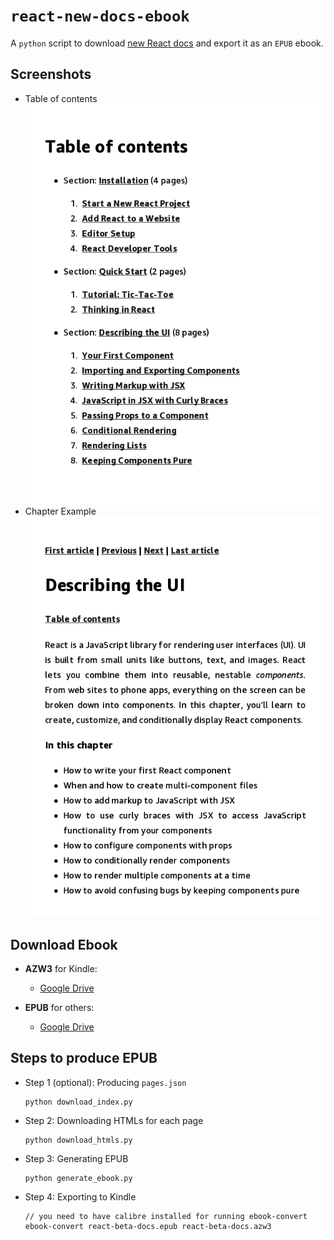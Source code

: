 
# `react-new-docs-ebook`
A `python` script to download [new React docs](https://beta.reactjs.org/) and export it as an `EPUB` ebook.



## Screenshots
* Table of contents
	![Table of contents](/reactapp/public/screenshots/05-feb-2023/table-of-contents.png?raw=true "Table of contents")
* Chapter Example
	![Chapter Example](/reactapp/public/screenshots/05-feb-2023/describing-the-ui.png?raw=true "Chapter Example")



## Download Ebook
* **AZW3** for Kindle:

	+ [Google Drive](https://drive.google.com/file/d/1XeUoDJs47pd87Dz8xAJeysGWim6_b_D-/view?usp=share_link)

* **EPUB** for others:

	+ [Google Drive](https://drive.google.com/file/d/1sP2SlvodoWlWpWYRTsankluJW2eOmCNd/view?usp=share_link)





## Steps to produce EPUB
* Step 1 (optional): Producing `pages.json`

	```
	python download_index.py
	```

* Step 2: Downloading HTMLs for each page

	```
	python download_htmls.py
	```

* Step 3: Generating EPUB

	```
	python generate_ebook.py
	```

* Step 4: Exporting to Kindle

	```
	// you need to have calibre installed for running ebook-convert
	ebook-convert react-beta-docs.epub react-beta-docs.azw3
	```

